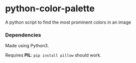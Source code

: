 # python-color-palette
A python script to find the most prominent colors in an image

### Dependencies
Made using Python3.

Requires **PIL**: 
```pip install pillow``` should work.